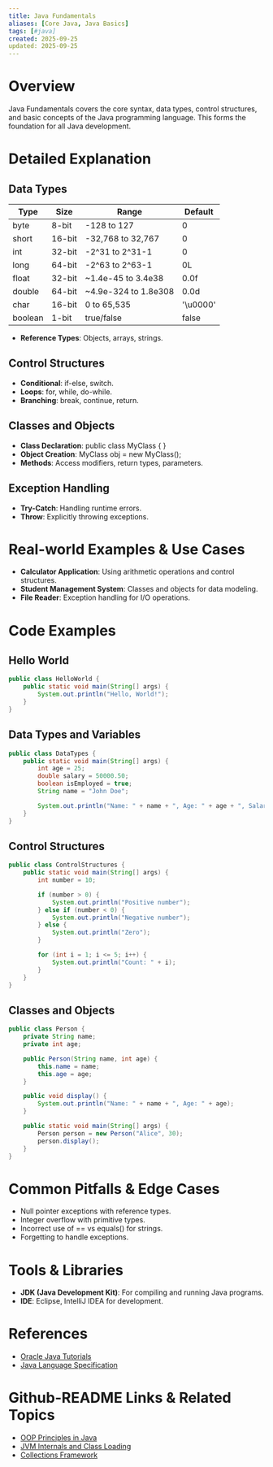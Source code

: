 ```yaml
---
title: Java Fundamentals
aliases: [Core Java, Java Basics]
tags: [#java]
created: 2025-09-25
updated: 2025-09-25
---
```


# Overview

Java Fundamentals covers the core syntax, data types, control structures, and basic concepts of the Java programming language. This forms the foundation for all Java development.

# Detailed Explanation

## Data Types

| Type | Size | Range | Default |
|------|------|-------|---------|
| byte | 8-bit | -128 to 127 | 0 |
| short | 16-bit | -32,768 to 32,767 | 0 |
| int | 32-bit | -2^31 to 2^31-1 | 0 |
| long | 64-bit | -2^63 to 2^63-1 | 0L |
| float | 32-bit | ~1.4e-45 to 3.4e38 | 0.0f |
| double | 64-bit | ~4.9e-324 to 1.8e308 | 0.0d |
| char | 16-bit | 0 to 65,535 | '\u0000' |
| boolean | 1-bit | true/false | false |

- **Reference Types**: Objects, arrays, strings.

## Control Structures

- **Conditional**: if-else, switch.
- **Loops**: for, while, do-while.
- **Branching**: break, continue, return.

## Classes and Objects

- **Class Declaration**: public class MyClass { }
- **Object Creation**: MyClass obj = new MyClass();
- **Methods**: Access modifiers, return types, parameters.

## Exception Handling

- **Try-Catch**: Handling runtime errors.
- **Throw**: Explicitly throwing exceptions.

# Real-world Examples & Use Cases

- **Calculator Application**: Using arithmetic operations and control structures.
- **Student Management System**: Classes and objects for data modeling.
- **File Reader**: Exception handling for I/O operations.

# Code Examples

## Hello World

```java
public class HelloWorld {
    public static void main(String[] args) {
        System.out.println("Hello, World!");
    }
}
```

## Data Types and Variables

```java
public class DataTypes {
    public static void main(String[] args) {
        int age = 25;
        double salary = 50000.50;
        boolean isEmployed = true;
        String name = "John Doe";

        System.out.println("Name: " + name + ", Age: " + age + ", Salary: " + salary + ", Employed: " + isEmployed);
    }
}
```

## Control Structures

```java
public class ControlStructures {
    public static void main(String[] args) {
        int number = 10;

        if (number > 0) {
            System.out.println("Positive number");
        } else if (number < 0) {
            System.out.println("Negative number");
        } else {
            System.out.println("Zero");
        }

        for (int i = 1; i <= 5; i++) {
            System.out.println("Count: " + i);
        }
    }
}
```

## Classes and Objects

```java
public class Person {
    private String name;
    private int age;

    public Person(String name, int age) {
        this.name = name;
        this.age = age;
    }

    public void display() {
        System.out.println("Name: " + name + ", Age: " + age);
    }

    public static void main(String[] args) {
        Person person = new Person("Alice", 30);
        person.display();
    }
}
```

# Common Pitfalls & Edge Cases

- Null pointer exceptions with reference types.
- Integer overflow with primitive types.
- Incorrect use of == vs equals() for strings.
- Forgetting to handle exceptions.

# Tools & Libraries

- **JDK (Java Development Kit)**: For compiling and running Java programs.
- **IDE**: Eclipse, IntelliJ IDEA for development.

# References

- [Oracle Java Tutorials](https://docs.oracle.com/javase/tutorial/)
- [Java Language Specification](https://docs.oracle.com/javase/specs/jls/se8/html/index.html)

# Github-README Links & Related Topics

- [OOP Principles in Java](../oop-principles-in-java/README.md)
- [JVM Internals and Class Loading](../jvm-internals-and-class-loading/README.md)
- [Collections Framework](../collections-framework/README.md)